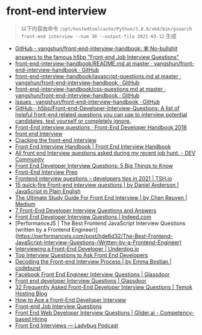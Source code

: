 
front-end interview
===================


> 以下内容由命令 `/opt/hostedtoolcache/Python/3.8.8/x64/bin/gsearch front-end interview --num 30 --output-file 2021-03-12` 生成

- [GitHub - yangshun/front-end-interview-handbook: 🕸  No-bullshit answers to the famous h5bp "Front-end Job Interview Questions"](https://github.com/yangshun/front-end-interview-handbook)
- [front-end-interview-handbook/README.md at master · yangshun/front-end-interview-handbook · GitHub](https://github.com/yangshun/front-end-interview-handbook/blob/master/contents/en/README.md)
- [front-end-interview-handbook/javascript-questions.md at master · yangshun/front-end-interview-handbook · GitHub](https://github.com/yangshun/front-end-interview-handbook/blob/master/contents/en/javascript-questions.md)
- [front-end-interview-handbook/css-questions.md at master · yangshun/front-end-interview-handbook · GitHub](https://github.com/yangshun/front-end-interview-handbook/blob/master/contents/en/css-questions.md)
- [Issues · yangshun/front-end-interview-handbook · GitHub](https://github.com/yangshun/front-end-interview-handbook/issues)
- [GitHub - h5bp/Front-end-Developer-Interview-Questions: A list of helpful front-end related questions you can use to interview potential candidates, test yourself or completely ignore.](https://github.com/h5bp/Front-end-Developer-Interview-Questions)
- [Front-End interview questions · Front-End Developer Handbook 2018](https://frontendmasters.com/books/front-end-handbook/2018/practice/interview-q.html)
- [front end Interview](https://thatjsdude.com/interview/)
- [Cracking the front-end interview](https://www.freecodecamp.org/news/cracking-the-front-end-interview-9a34cd46237/)
- [Front End Interview Handbook | Front End Interview Handbook](https://yangshun.github.io/front-end-interview-handbook/)
- [All front end Interview questions asked during my recent job hunt. - DEV Community](https://dev.to/devabhijeet/all-front-end-interview-questions-asked-during-my-recent-job-hunt-1kge)
- [Front End Developer Interview Questions: 5 Big Things to Know](https://insights.dice.com/2020/04/03/front-end-developer-interview-questions-5-big-things-know/)
- [Front-End Interview Prep](https://www.udacity.com/course/front-end-interview-prep--ud250)
- [Frontend interview questions – developers tips in 2021 | TSH.io](https://tsh.io/blog/frontend-interview-questions/)
- [15 quick-fire Front-end interview questions | by Daniel Anderson | JavaScript in Plain English](https://javascript.plainenglish.io/15-quick-fire-front-end-interview-questions-bb4d83d0817c)
- [The Ultimate Study Guide For Front End Interview | by Chen Reuven | Medium](https://medium.com/@chen.reuven/the-ultimate-study-guide-for-front-end-interview-776fa3ead1b3)
- [7 Front-End Developer Interview Questions and Answers](https://www.indeed.com/hire/interview-questions/front-end-developer)
- [Front End Developer Interview Questions | Indeed.com](https://www.indeed.com/career-advice/interviewing/front-end-developer-interview-questions)
- [PerformanceJS | The Best Frontend JavaScript Interview Questions (written by a Frontend Engineer)](https://performancejs.com/post/hde6d32/The-Best-Frontend-JavaScript-Interview-Questions-(Written-by-a-Frontend-Engineer)
- [Interviewing a Front-End Developer | Underdog.io](https://underdog.io/blog/interviewing-a-front-end-developer)
- [Top Interview Questions to Ask Front End Developers](https://business.linkedin.com/talent-solutions/resources/interviewing-talent/front-end-developer)
- [Decoding the Front-end Interview Process | by Emma Bostian | codeburst](https://codeburst.io/de-coding-the-front-end-development-interview-process-9601bc4c71e5)
- [Facebook Front End Engineer Interview Questions | Glassdoor](https://www.glassdoor.com/Interview/Facebook-Front-End-Engineer-Interview-Questions-EI_IE40772.0,8_KO9,27.htm)
- [Front end developer Interview Questions | Glassdoor](https://www.glassdoor.com/Interview/front-end-developer-interview-questions-SRCH_KO0,19.htm)
- [32 Frequently Asked Front-End Developer Interview Questions | Temok Hosting Blog](https://www.temok.com/blog/front-end-developer-interview-questions/)
- [How to Ace a Front-End Developer Interview](https://html.com/resources/front-end-dev-interview/)
- [Front-end Job Interview Questions](https://h5bp.org/Front-end-Developer-Interview-Questions/)
- [Front End Web Developer Interview Questions | Glider.ai - Competency-based Hiring](https://glider.ai/resources/interview-questions/software-engineering/front-end-web-developer-interview-questions)
- [Front End Interviews — Ladybug Podcast](https://www.ladybug.dev/episodes/frontend-interviews)
